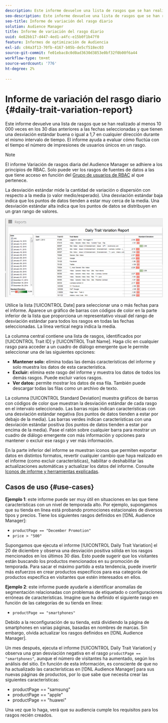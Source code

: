```yaml
---
description: Este informe devuelve una lista de rasgos que se han realizado al menos 10 000 veces en los 30 días anteriores a las fechas seleccionadas y que tienen una desviación estándar buena o igual a 1,7 en cualquier dirección durante el mismo intervalo de tiempo. El informe ayuda a evaluar cómo fluctúa con el tiempo el número de impresiones de usuarios únicos en un rasgo.
seo-description: Este informe devuelve una lista de rasgos que se han realizado al menos 10 000 veces en los 30 días anteriores a las fechas seleccionadas y que tienen una desviación estándar buena o igual a 1,7 en cualquier dirección durante el mismo intervalo de tiempo. El informe ayuda a evaluar cómo fluctúa con el tiempo el número de impresiones de usuarios únicos en un rasgo.
seo-title: Informe de variación del rasgo diario
solution: Audience Manager
title: Informe de variación del rasgo diario
uuid: 4e82bb17-d447-4ed1-a4fc-e15b0f1b47f0
feature: Informes de optimización de Audiencia
exl-id: c84a3f13-70fb-4167-b05b-de5cf518ec03
source-git-commit: fe01ebac8c0d0ad3630d3853e0bf32f0b00f6a44
workflow-type: tm+mt
source-wordcount: '776'
ht-degree: 2%

---
```


# Informe de variación del rasgo diario {#daily-trait-variation-report}

Este informe devuelve una lista de rasgos que se han realizado al menos 10 000 veces en los 30 días anteriores a las fechas seleccionadas y que tienen una desviación estándar buena o igual a 1,7 en cualquier dirección durante el mismo intervalo de tiempo. El informe ayuda a evaluar cómo fluctúa con el tiempo el número de impresiones de usuarios únicos en un rasgo.

>[!NOTE]
>
>El informe Variación de rasgos diaria del Audience Manager se adhiere a los principios de RBAC. Solo puede ver los rasgos de fuentes de datos a las que tiene acceso en función del [Grupo de usuarios de RBAC](/help/using/features/administration/administration-overview.md) al que pertenece.

La desviación estándar mide la cantidad de variación o dispersión con respecto a la media (o valor medio/esperado). Una desviación estándar baja indica que los puntos de datos tienden a estar muy cerca de la media. Una desviación estándar alta indica que los puntos de datos se distribuyen en un gran rango de valores.

![](assets/daily_trait_variation.png)

Utilice la lista [!UICONTROL Date] para seleccionar una o más fechas para el informe. Aparece un gráfico de barras con códigos de color en la parte inferior de la lista que proporciona un representativo visual del rango de desviación estándar para todos los rasgos en todas las fechas seleccionadas. La línea vertical negra indica la media.

La columna central contiene una lista de rasgos, identificados por [!UICONTROL Trait ID] y [!UICONTROL Trait Name]. Haga clic en cualquier rasgo para acceder a un cuadro de diálogo emergente que le permite seleccionar una de las siguientes opciones:

* **Mantener solo:** elimina todas las demás características del informe y solo muestra los datos de esta característica.
* **Excluir:** elimina este rasgo del informe y muestra los datos de todos los demás rasgos. Puede excluir varios rasgos.
* **Ver datos:** permite mostrar los datos de esa fila. También puede descargar todas las filas como un archivo de texto.

La columna [!UICONTROL Standard Deviation] muestra gráficos de barras con códigos de color que muestran la desviación estándar de cada rasgo en el intervalo seleccionado. Las barras rojas indican características con una desviación estándar negativa (los puntos de datos tienden a estar por debajo de la media). Las barras verdes indican características con una desviación estándar positiva (los puntos de datos tienden a estar por encima de la media). Pase el ratón sobre cualquier barra para mostrar un cuadro de diálogo emergente con más información y opciones para mantener o excluir ese rasgo y ver más información.

En la parte inferior del informe se muestran iconos que permiten exportar datos en distintos formatos, revertir cualquier cambio que haya realizado en el informe (como excluir características), habilitar o deshabilitar las actualizaciones automáticas y actualizar los datos del informe. Consulte [Iconos de informe y herramientas explicadas](../../reporting/dynamic-reports/interactive-report-technology.md#icons-tools-explained).

## Casos de uso {#use-cases}

**Ejemplo 1**: este informe puede ser muy útil en situaciones en las que tiene características con un nivel de temporada alto. Por ejemplo, supongamos que su tienda en línea está probando promociones estacionales de diversos tipos y precios. Tiene los siguientes rasgos definidos en [!DNL Audience Manager]:

* `productPage == "December Promotion"`
* `price > "500"`

Supongamos que ejecuta el informe [!UICONTROL Daily Trait Variation] el 20 de diciembre y observa una desviación positiva sólida en los rasgos mencionados en los últimos 30 días. Esto puede sugerir que los visitantes están buscando los productos mencionados en su promoción de temporada. Para sacar el máximo partido a esta tendencia, puede invertir más esfuerzos en crear productos específicos para esa categoría de productos específica en visitantes que estén interesados en ellos.

**Ejemplo 2**: este informe puede ayudarle a identificar anomalías de segmentación relacionadas con problemas de etiquetado o configuraciones erróneas de características. Imagine que ha definido el siguiente rasgo en función de las categorías de su tienda en línea:

* `productPage == "smartphones"`

Debido a la reconfiguración de su tienda, está dividiendo la página de smartphones en varias páginas, basadas en nombres de marcas. Sin embargo, olvida actualizar los rasgos definidos en [!DNL Audience Manager].

Un mes después, ejecuta el informe [!UICONTROL Daily Trait Variation] y observa una gran desviación negativa en el rasgo `productPage == "smartphones"`, aunque el número de visitantes ha aumentado, según los análisis del sitio. En función de esta información, es consciente de que no ha actualizado las características en [!DNL Audience Manager] para sus nuevas páginas de productos, por lo que sabe que necesita crear las siguientes características:

* productPage == &quot;samsung&quot;
* productPage == &quot;apple&quot;
* productPage == &quot;huawei&quot;

Una vez que lo haga, verá que su audiencia cumple los requisitos para los rasgos recién creados.
